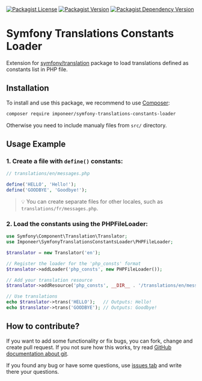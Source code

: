 [![Packagist License](https://img.shields.io/packagist/l/imponeer/symfony-translations-constants-loader)](https://github.com/imponeer/symfony-translations-constants-loader/blob/main/LICENSE) [![Packagist Version](https://img.shields.io/packagist/v/imponeer/symfony-translations-constants-loader)](https://packagist.org/packages/imponeer/symfony-translations-constants-loader) [![Packagist Dependency Version](https://img.shields.io/packagist/dependency-v/imponeer/symfony-translations-constants-loader/php)](https://github.com/imponeer/symfony-translations-constants-loader/blob/main/composer.json)


# Symfony Translations Constants Loader

Extension for [symfony/translation](https://symfony.com/doc/current/translation.html) package to load translations defined as constants list in PHP file.

## Installation

To install and use this package, we recommend to use [Composer](https://getcomposer.org):

```bash
composer require imponeer/symfony-translations-constants-loader
```

Otherwise you need to include manualy files from `src/` directory. 

## Usage Example

### 1. Create a file with `define()` constants:

```php
// translations/en/messages.php

define('HELLO', 'Hello!');
define('GOODBYE', 'Goodbye!');
```

> 💡 You can create separate files for other locales, such as `translations/fr/messages.php`.

### 2. Load the constants using the PHPFileLoader:

```php
use Symfony\Component\Translation\Translator;
use Imponeer\SymfonyTranslationsConstantsLoader\PHPFileLoader;

$translator = new Translator('en');

// Register the loader for the 'php_consts' format
$translator->addLoader('php_consts', new PHPFileLoader());

// Add your translation resource
$translator->addResource('php_consts', __DIR__ . '/translations/en/messages.php', 'en');

// Use translations
echo $translator->trans('HELLO');   // Outputs: Hello!
echo $translator->trans('GOODBYE'); // Outputs: Goodbye!
```


## How to contribute?

If you want to add some functionality or fix bugs, you can fork, change and create pull request. If you not sure how this works, try read [GitHub documentation about git](https://docs.github.com/en/get-started/using-git).

If you found any bug or have some questions, use [issues tab](https://github.com/imponeer/symfony-translations-constants-loader/issues) and write there your questions.

